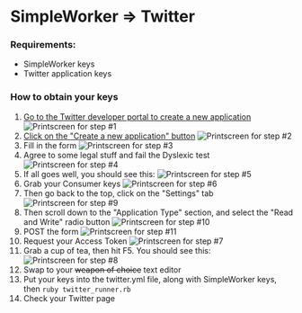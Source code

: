 # SimpleWorker => Twitter
### Requirements:
- SimpleWorker keys
- Twitter application keys

### How to obtain your keys
1. [Go to the Twitter developer portal to create a new application](https://dev.twitter.com/apps)
![Printscreen for step #1](http://rubynerd.net/dropbox/simpleworker/twitter/1.png)
2. [Click on the "Create a new application" button](https://dev.twitter.com/apps/new)
![Printscreen for step #2](http://rubynerd.net/dropbox/simpleworker/twitter/2.png)
3. Fill in the form
![Printscreen for step #3](http://rubynerd.net/dropbox/simpleworker/twitter/3.png)
4. Agree to some legal stuff and fail the Dyslexic test
![Printscreen for step #4](http://rubynerd.net/dropbox/simpleworker/twitter/4.png)
5. If all goes well, you should see this:
![Printscreen for step #5](http://rubynerd.net/dropbox/simpleworker/twitter/5.png)
6. Grab your Consumer keys
![Printscreen for step #6](http://rubynerd.net/dropbox/simpleworker/twitter/6.png)
7. Then go back to the top, click on the "Settings" tab
![Printscreen for step #9](http://rubynerd.net/dropbox/simpleworker/twitter/9.png)
8. Then scroll down to the "Application Type" section, and select the "Read and Write" radio button
![Printscreen for step #10](http://rubynerd.net/dropbox/simpleworker/twitter/10.png)
9. POST the form
![Printscreen for step #11](http://rubynerd.net/dropbox/simpleworker/twitter/11.png)
10. Request your Access Token
![Printscreen for step #7](http://rubynerd.net/dropbox/simpleworker/twitter/7.png)
11. Grab a cup of tea, then hit F5. You should see this:
![Printscreen for step #8](http://rubynerd.net/dropbox/simpleworker/twitter/8.png)
12. Swap to your <del>weapon of choice</del> text editor
13. Put your keys into the twitter.yml file, along with SimpleWorker keys, then ```ruby twitter_runner.rb```
14. Check your Twitter page



